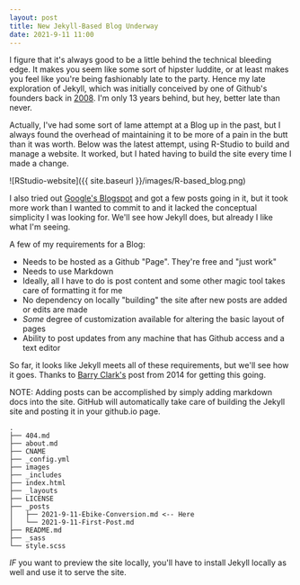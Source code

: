 ```yaml
---
layout: post
title: New Jekyll-Based Blog Underway
date: 2021-9-11 11:00
---
```


I figure that it's always good to be a little behind the technical bleeding edge. It makes you seem like some sort of hipster luddite, or at least makes you feel like you're being fashionably late to the party.  Hence my late exploration of Jekyll, which was initially conceived by one of Github's founders back in [2008](https://tom.preston-werner.com/2008/11/17/blogging-like-a-hacker.html).  I'm only 13 years behind, but hey, better late than never.

Actually, I've had some sort of lame attempt at a Blog up in the past, but I always found the overhead of maintaining it to be more of a pain in the butt than it was worth.  Below was the latest attempt, using R-Studio to build and manage a website.  It worked, but I hated having to build the site every time I made a change.

![RStudio-website]({{ site.baseurl }}/images/R-based_blog.png)

I also tried out [Google's Blogspot](https://lagerratrobe.blogspot.com/) and got a few posts going in it, but it took more work than I wanted to commit to and it lacked the conceptual simplicity I was looking for.  We'll see how Jekyll does, but already I like what I'm seeing.

A few of my requirements for a Blog:

* Needs to be hosted as a Github "Page".  They're free and "just work"
* Needs to use Markdown
* Ideally, all I have to do is post content and some other magic tool takes care of formatting it for me
* No dependency on locally "building" the site after new posts are added or edits are made
* _Some_ degree of customization available for altering the basic layout of pages
* Ability to post updates from any machine that has Github access and a text editor

So far, it looks like Jekyll meets all of these requirements, but we'll see how it goes.  Thanks to [Barry Clark's](https://www.smashingmagazine.com/2014/08/build-blog-jekyll-github-pages/) post from 2014 for getting this going.

NOTE: Adding posts can be accomplished by simply adding markdown docs into the site.  GitHub will automatically take care of building the Jekyll site and posting it in your github.io page.

```
.
├── 404.md
├── about.md
├── CNAME
├── _config.yml
├── images
├── _includes
├── index.html
├── _layouts
├── LICENSE
├── _posts
│   ├── 2021-9-11-Ebike-Conversion.md <-- Here
│   └── 2021-9-11-First-Post.md
├── README.md
├── _sass
└── style.scss
```

*IF* you want to preview the site locally, you'll have to install Jekyll locally as well and use it to serve the site.


